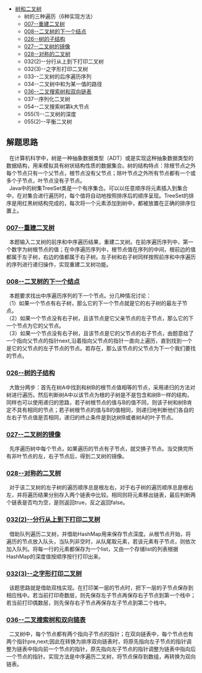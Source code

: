 * [树和二叉树](/src/Tree_Question)
    * 树的三种遍历（6种实现方法）
    * [007--重建二叉树](Solution007.java)
    * [008--二叉树的下一个结点](Solution008.java)
    * [026--树的子结构](Solution026.java)
    * [027--二叉树的镜像](Solution027.java)
    * [028--对称的二叉树](Solution028.java)
    * 032(2)--分行从上到下打印二叉树
    * 032(3)--之字形打印二叉树
    * 033--二叉树的后序遍历序列
    * 034--二叉树中和为某一值的路径
    * [036--二叉搜索树和双向链表](Solution036.java)
    * 037--序列化二叉树
    * 054--二叉搜索树第k大节点
    * 055(1)--二叉树的深度
    * 055(2)--平衡二叉树



解题思路
------
&nbsp;&nbsp;在计算机科学中，树是一种抽象数据类型（ADT）或是实现这种抽象数据类型的数据结构，用来模拟具有树状结构性质的数据集合。树的结构特点：除根节点之外每个节点只有一个父节点，根节点没有父节点；除叶节点之外所有节点都有一个或多个子节点，叶节点没有子节点。<br>
&nbsp;&nbsp;Java中的树集TreeSet类是一个有序集合。可以以任意顺序将元素插入到集合中，在对集合进行遍历时，每个值将自动地按照排序后的顺序呈现。TreeSet的排序是用红黑树结构完成的，每次将一个元素添加到树中，都被放置在正确的排序位置上。<br>

### [007--重建二叉树](Solution007.java)
&nbsp;&nbsp;本题输入二叉树的前序和中序遍历结果，重建二叉树。在前序遍历序列中，第一个数字为树根节点的值；在中序遍历序列中，根节点值在序列的中间，根前边的值都属于左子树，右边的值都属于右子树。左子树和右子树同样按照前序和中序遍历的序列进行递归操作，实现重建二叉树功能。<br>

### [008--二叉树的下一个结点](Solution008.java)
&nbsp;&nbsp;本题要求找出中序遍历序列的下一个节点。分几种情况讨论：<br/>
（1）如果一个节点有右子树，那么它的下一个节点就是它的右子树的最左子节点。<br/>
（2）如果一个节点没有右子树，且该节点是它父亲节点的左子节点，那么它的下一个节点为它的父节点。<br/>
（3）如果一个节点没有右子树，且该节点是它的父节点的右子节点，由题意给了一个指向父节点的指针next,沿着指向父节点的指针一直向上遍历，直到找到一个是它的父节点的左子节点的节点。若存在，那么该节点的父节点为下一个我们要找的节点。<br/>

### [026--树的子结构](Solution026.java)
&nbsp;&nbsp;大致分两步：首先在树A中找到和树B的根节点值相等的节点，采用递归的方法对树进行遍历。然后判断树A中以该节点为根的子树是不是包含和树B一样的结构，同样也可以使用递归的思路，若子树根节点的值与B的值不同，则该子树和树B肯定不具有相同的节点；若子树根节点的值与B的值相同，则递归地判断他们各自的左右子节点值是否相同，递归的终止条件是到达树B或者树A的叶子节点。<br>

### [027--二叉树的镜像](Solution027.java)
&nbsp;&nbsp;先序遍历树中每个节点，如果遍历的节点有子节点，就交换子节点。当交换完所有非叶节点的左，右子节点后，得到二叉树的镜像。<br>

### [028--对称的二叉树](Solution028.java)
&nbsp;&nbsp;对于该二叉树的左子树的遍历顺序总是根左右，对于右子树的遍历顺序总是根右左，并将遍历结果分别存入两个链表中比较。相同则将元素移出链表，最后判断两个链表是否均为空，是则返回true，反之返回false。<br>

### [032(2)--分行从上到下打印二叉树](Solution032_2.java)
&nbsp;&nbsp;借助队列遍历二叉树，并借助HashMap用来保存节点深度。从根节点开始，将遍历的节点放入队头，当队列非空时，从队尾取元素，若该元素有子节点，则依次加入队列。将每一行的元素都保存为一个list，又由一个存储list的列表根据HashMap的深度值按顺序按行打印出来。<br>

### [032(3)--之字形打印二叉树](Solution032_3.java)
&nbsp;&nbsp;该题思路就是借助双栈实现。在打印某一层的节点时，把下一层的子节点保存到相应栈中。若当前打印奇数层，则先保存左子节点再保存右子节点到第一个栈中；若当前打印偶数层，则先保存右子节点再保存左子节点到第二个栈中。<br>  

### [036--二叉搜索树和双向链表](Solution036.java)
&nbsp;&nbsp;二叉树中，每个节点都有两个指向子节点的指针；在双向链表中，每个节点也有两个指针pre,next;因此在转换为排序双向链表时，将原先指向左子节点的指针调整为链表中指向前一个节点的指针，原先指向左子节点的指针调整为链表中指向后一个节点的指针。实现方法是中序遍历二叉树，将节点保存到数组，再转换为双向链表。<br>
